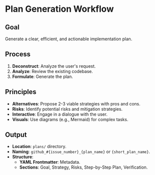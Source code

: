 # Plan Generation Workflow

## Goal

Generate a clear, efficient, and actionable implementation plan.

## Process

1.  **Deconstruct**: Analyze the user's request.
2.  **Analyze**: Review the existing codebase.
3.  **Formulate**: Generate the plan.

## Principles

*   **Alternatives**: Propose 2-3 viable strategies with pros and cons.
*   **Risks**: Identify potential risks and mitigation strategies.
*   **Interactive**: Engage in a dialogue with the user.
*   **Visuals**: Use diagrams (e.g., Mermaid) for complex tasks.

## Output

*   **Location**: `plans/` directory.
*   **Naming**: `github_#{issue_number}_{plan_name}` or `{short_plan_name}`.
*   **Structure**:
    *   **YAML Frontmatter**: Metadata.
    *   **Sections**: Goal, Strategy, Risks, Step-by-Step Plan, Verification.